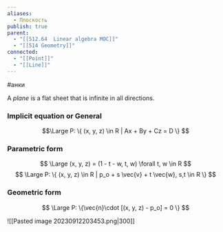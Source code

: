 ```yaml
---
aliases:
  - Плоскость
publish: true
parent:
  - "[[512.64  Linear algebra MOC]]"
  - "[[514 Geometry]]"
connected:
  - "[[Point]]"
  - "[[Line]]"
---
```

#анки

A _plane_ is a flat sheet that is infinite in all directions.

### Implicit equation or General
$$\Large P: \{ (x, y, z) \in R | Ax + By + Cz = D \} $$ 


### Parametric form
$$
\Large (x, y, z) = (1 - t - w, t, w) \forall t, w \in R
$$
$$
\Large P: \{ (x, y, z) \in R | p_o + s \vec{v} + t \vec{w}, s,t \in R \}
$$
### Geometric form
$$
\Large P: \{\vec{n}\cdot [(x, y, z) - p_o] = 0 \}
$$




![[Pasted image 20230912203453.png|300]]










